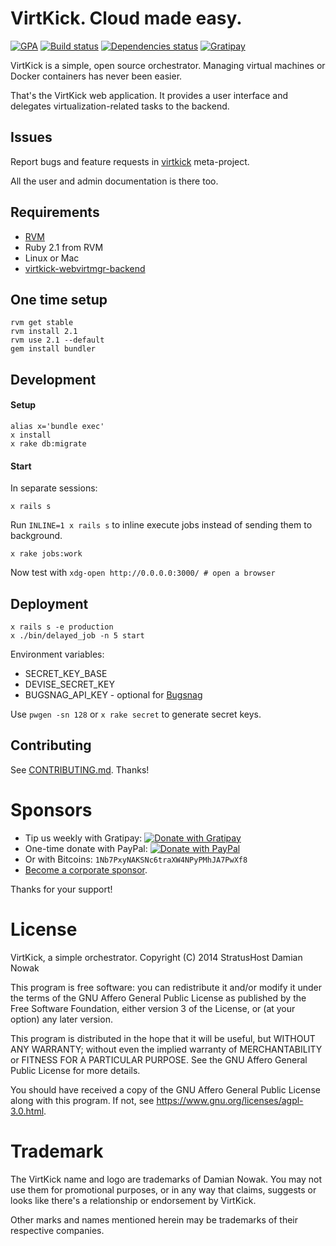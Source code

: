 # VirtKick. Cloud made easy.

[![GPA](https://img.shields.io/codeclimate/github/virtkick/virtkick-webapp.svg?style=flat-square)](https://codeclimate.com/github/virtkick/virtkick-webapp)
[![Build status](https://img.shields.io/travis/virtkick/virtkick-webapp.svg?style=flat-square)](https://travis-ci.org/virtkick/virtkick-webapp)
[![Dependencies status](http://img.shields.io/gemnasium/virtkick/virtkick-webapp.svg?style=flat-square)](https://gemnasium.com/virtkick/virtkick-webapp)
[![Gratipay](https://img.shields.io/gratipay/Nowaker.svg?style=flat-square)](https://gratipay.com/Nowaker/)

VirtKick is a simple, open source orchestrator.
Managing virtual machines or Docker containers has never been easier.

That's the VirtKick web application. It provides a user interface and delegates virtualization-related tasks to the backend.

## Issues

Report bugs and feature requests in [virtkick](https://github.com/virtkick/virtkick) meta-project.

All the user and admin documentation is there too.

## Requirements

- [RVM](https://rvm.io/)
- Ruby 2.1 from RVM
- Linux or Mac
- [virtkick-webvirtmgr-backend](https://github.com/virtkick/virtkick-webvirtmgr-backend)

## One time setup

```
rvm get stable
rvm install 2.1
rvm use 2.1 --default
gem install bundler
```

## Development

#### Setup
```
alias x='bundle exec'
x install
x rake db:migrate
```

#### Start
In separate sessions:
```
x rails s
```
Run `INLINE=1 x rails s` to inline execute jobs instead of sending them to background.

```
x rake jobs:work
```

Now test with  `xdg-open http://0.0.0.0:3000/ # open a browser`



## Deployment

```
x rails s -e production
x ./bin/delayed_job -n 5 start
```

Environment variables:

- SECRET_KEY_BASE
- DEVISE_SECRET_KEY
- BUGSNAG_API_KEY - optional for [Bugsnag](https://bugsnag.com/)

Use `pwgen -sn 128` or `x rake secret` to generate secret keys.

## Contributing

See [CONTRIBUTING.md](https://github.com/virtkick/virtkick-website/blob/master/CONTRIBUTING.md). Thanks!


# Sponsors

- Tip us weekly with Gratipay: [![Donate with Gratipay](https://img.shields.io/gratipay/Nowaker.svg?style=flat-square)](https://gratipay.com/Nowaker/)
- One-time donate with PayPal: [![Donate with PayPal](https://raw.githubusercontent.com/virtkick/virtkick/master/paypal-donate.png)](https://www.paypal.com/cgi-bin/webscr?cmd=_s-xclick&hosted_button_id=AGF4FPG7JZ7NY&lc=US)
- Or with Bitcoins: `1Nb7PxyNAKSNc6traXW4NPyPMhJA7PwXf8`
- [Become a corporate sponsor](https://www.virtkick.io/become-a-sponsor.html).

Thanks for your support!


# License

VirtKick, a simple orchestrator.
Copyright (C) 2014 StratusHost Damian Nowak

This program is free software: you can redistribute it and/or modify
it under the terms of the GNU Affero General Public License as
published by the Free Software Foundation, either version 3 of the
License, or (at your option) any later version.

This program is distributed in the hope that it will be useful,
but WITHOUT ANY WARRANTY; without even the implied warranty of
MERCHANTABILITY or FITNESS FOR A PARTICULAR PURPOSE.  See the
GNU Affero General Public License for more details.

You should have received a copy of the GNU Affero General Public License
along with this program.  If not, see https://www.gnu.org/licenses/agpl-3.0.html.


# Trademark

The VirtKick name and logo are trademarks of Damian Nowak.
You may not use them for promotional purposes,
or in any way that claims, suggests or looks like
there's a relationship or endorsement by VirtKick.

Other marks and names mentioned herein may be trademarks of their respective companies.
